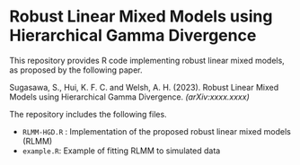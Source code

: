 # Robust Linear Mixed Models using Hierarchical Gamma Divergence

This repository provides R code implementing robust linear mixed models, as proposed by the following paper.

Sugasawa, S., Hui, K. F. C. and Welsh, A. H. (2023). Robust Linear Mixed Models using Hierarchical Gamma Divergence. *(arXiv:xxxx.xxxx)* 

The repository includes the following files.

- `RLMM-HGD.R` : Implementation of the proposed robust linear mixed models (RLMM) 
- `example.R`: Example of fitting RLMM to simulated data
